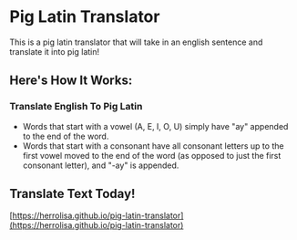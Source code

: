 # Pig Latin Translator
This is a pig latin translator that will take in an english sentence and translate it into pig latin!

## Here's How It Works:
### Translate English To Pig Latin
- Words that start with a vowel (A, E, I, O, U) simply have "ay" appended to the end of the word.
- Words that start with a consonant have all consonant letters up to the first vowel moved to the end of the word (as opposed to just the first consonant letter), and "-ay" is appended.

## Translate Text Today!
[https://herrolisa.github.io/pig-latin-translator](https://herrolisa.github.io/pig-latin-translator)